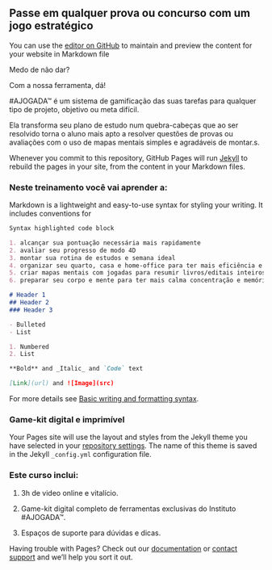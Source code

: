 ## Passe em qualquer prova ou concurso com um jogo estratégico 

You can use the [editor on GitHub](https://github.com/AJogadaInstitute/Concursos/edit/main/docs/index.md) to maintain and preview the content for your website in Markdown file

Medo de não dar?

Com a nossa ferramenta, dá!

#AJOGADA™ é um sistema de gamificação das suas tarefas para qualquer tipo de projeto, objetivo ou meta difícil.

Ela transforma seu plano de estudo num quebra-cabeças que ao ser resolvido torna o aluno mais apto a resolver questões de provas ou avaliações com o uso de mapas mentais simples e agradáveis de montar.s.

Whenever you commit to this repository, GitHub Pages will run [Jekyll](https://jekyllrb.com/) to rebuild the pages in your site, from the content in your Markdown files.

### Neste treinamento você vai aprender a:


Markdown is a lightweight and easy-to-use syntax for styling your writing. It includes conventions for

```markdown
Syntax highlighted code block

1. alcançar sua pontuação necessária mais rapidamente
2. avaliar seu progresso de modo 4D
3. montar sua rotina de estudos e semana ideal
4. organizar seu quarto, casa e home-office para ter mais eficiência e produtividade nos seus estudos
5. criar mapas mentais com jogadas para resumir livros/editais inteiros numa página
6. preparar seu corpo e mente para ter mais calma concentração e memória na hora da prova

# Header 1
## Header 2
### Header 3

- Bulleted
- List

1. Numbered
2. List

**Bold** and _Italic_ and `Code` text

[Link](url) and ![Image](src)
```

For more details see [Basic writing and formatting syntax](https://docs.github.com/en/github/writing-on-github/getting-started-with-writing-and-formatting-on-github/basic-writing-and-formatting-syntax).

### Game-kit digital e imprimível
 

Your Pages site will use the layout and styles from the Jekyll theme you have selected in your [repository settings](https://github.com/AJogadaInstitute/Concursos/settings/pages). The name of this theme is saved in the Jekyll `_config.yml` configuration file.

### Este curso inclui:


1. 3h de video online e vitalício.

2. Game-kit digital completo de ferramentas exclusivas do Instituto #AJOGADA™.

3. Espaços de suporte para dúvidas e dicas.


Having trouble with Pages? Check out our [documentation](https://docs.github.com/categories/github-pages-basics/) or [contact support](https://support.github.com/contact) and we’ll help you sort it out.
